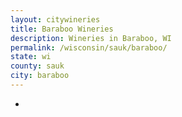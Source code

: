 ```yaml
---
layout: citywineries
title: Baraboo Wineries
description: Wineries in Baraboo, WI
permalink: /wisconsin/sauk/baraboo/
state: wi
county: sauk
city: baraboo
---
```

-
